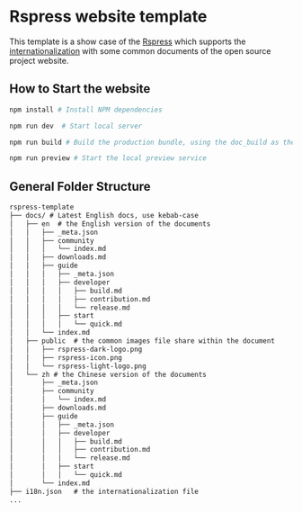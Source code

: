 # Rspress website template
This template is a show case of the [Rspress](https://rspress.dev/) which supports the [internationalization](https://rspress.dev/guide/default-theme/i18n.html) with some common documents of the open source project website.

## How to Start the website

```bash
npm install # Install NPM dependencies

npm run dev  # Start local server

npm run build # Build the production bundle, using the doc_build as the default output directory

npm run preview # Start the local preview service
```

## General Folder Structure

```txt
rspress-template
├── docs/ # Latest English docs, use kebab-case
│   ├── en  # the English version of the documents
│   │   ├── _meta.json
│   │   ├── community
│   │   │   └── index.md
│   │   ├── downloads.md
│   │   ├── guide
│   │   │   ├── _meta.json
│   │   │   ├── developer
│   │   │   │   ├── build.md
│   │   │   │   ├── contribution.md
│   │   │   │   └── release.md
│   │   │   ├── start
│   │   │   │   └── quick.md
│   │   └── index.md
│   ├── public  # the common images file share within the document
│   │   ├── rspress-dark-logo.png
│   │   ├── rspress-icon.png
│   │   └── rspress-light-logo.png
│   └── zh # the Chinese version of the documents
│       ├── _meta.json
│       ├── community
│       │   └── index.md
│       ├── downloads.md
│       ├── guide
│       │   ├── _meta.json
│       │   ├── developer
│       │   │   ├── build.md
│       │   │   ├── contribution.md
│       │   │   └── release.md
│       │   ├── start
│       │   │   └── quick.md
│       └── index.md
├── i18n.json   # the internationalization file
...
```
